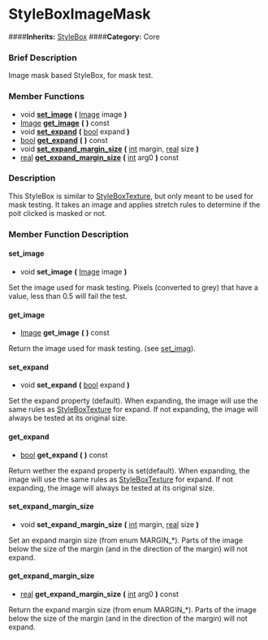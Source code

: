 #  StyleBoxImageMask  
####**Inherits:** [StyleBox](class_stylebox)
####**Category:** Core

###  Brief Description  
Image mask based StyleBox, for mask test.

###  Member Functions 
  * void  **[set&#95;image](#set_image)**  **(** [Image](class_image) image  **)**
  * [Image](class_image)  **[get&#95;image](#get_image)**  **(** **)** const
  * void  **[set&#95;expand](#set_expand)**  **(** [bool](class_bool) expand  **)**
  * [bool](class_bool)  **[get&#95;expand](#get_expand)**  **(** **)** const
  * void  **[set&#95;expand&#95;margin&#95;size](#set_expand_margin_size)**  **(** [int](class_int) margin, [real](class_real) size  **)**
  * [real](class_real)  **[get&#95;expand&#95;margin&#95;size](#get_expand_margin_size)**  **(** [int](class_int) arg0  **)** const

###  Description  
This StyleBox is similar to [StyleBoxTexture](class_styleboxtexture), but only meant to be used for mask testing. It takes an image and applies stretch rules to determine if the poit clicked is masked or not.

###  Member Function Description  

#### <a name="set_image">set_image</a>
  * void  **set&#95;image**  **(** [Image](class_image) image  **)**

Set the image used for mask testing. Pixels (converted to grey) that have a value, less than 0.5 will fail the test.

#### <a name="get_image">get_image</a>
  * [Image](class_image)  **get&#95;image**  **(** **)** const

Return the image used for mask testing. (see [set&#95;imag](#set_imag)).

#### <a name="set_expand">set_expand</a>
  * void  **set&#95;expand**  **(** [bool](class_bool) expand  **)**

Set the expand property (default). When expanding, the image will use the same rules as [StyleBoxTexture](class_styleboxtexture) for expand. If not expanding, the image will always be tested at its original size.

#### <a name="get_expand">get_expand</a>
  * [bool](class_bool)  **get&#95;expand**  **(** **)** const

Return wether the expand property is set(default). When expanding, the image will use the same rules as [StyleBoxTexture](class_styleboxtexture) for expand. If not expanding, the image will always be tested at its original size.

#### <a name="set_expand_margin_size">set_expand_margin_size</a>
  * void  **set&#95;expand&#95;margin&#95;size**  **(** [int](class_int) margin, [real](class_real) size  **)**

Set an expand margin size (from enum MARGIN_*). Parts of the image below the size of the margin (and in the direction of the margin) will not expand.

#### <a name="get_expand_margin_size">get_expand_margin_size</a>
  * [real](class_real)  **get&#95;expand&#95;margin&#95;size**  **(** [int](class_int) arg0  **)** const

Return the expand margin size (from enum MARGIN_*). Parts of the image below the size of the margin (and in the direction of the margin) will not expand.
